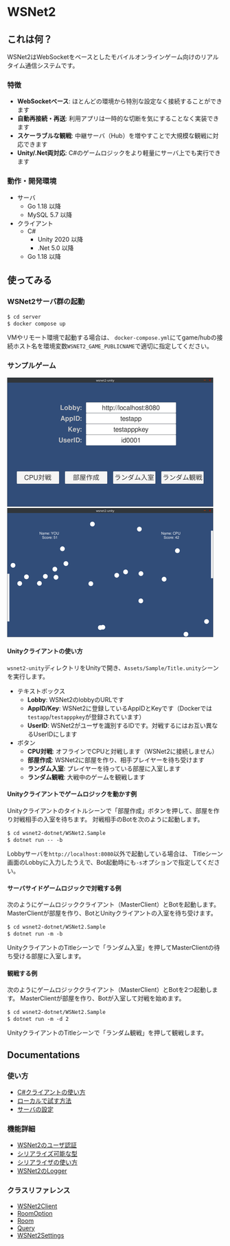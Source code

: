 WSNet2
======

## これは何？

WSNet2はWebSocketをベースとしたモバイルオンラインゲーム向けのリアルタイム通信システムです。

### 特徴

- **WebSocketベース**: ほとんどの環境から特別な設定なく接続することができます
- **自動再接続・再送**: 利用アプリは一時的な切断を気にすることなく実装できます
- **スケーラブルな観戦**: 中継サーバ（Hub）を増やすことで大規模な観戦に対応できます
- **Unity/.Net両対応**: C#のゲームロジックをより軽量にサーバ上でも実行できます

### 動作・開発環境

- サーバ
  - Go 1.18 以降
  - MySQL 5.7 以降
- クライアント
  - C#
    - Unity 2020 以降
    - .Net 5.0 以降
  - Go 1.18 以降

## 使ってみる

### WSNet2サーバ群の起動

```shell
$ cd server
$ docker compose up
```

VMやリモート環境で起動する場合は、
`docker-compose.yml`にてgame/hubの接続ホスト名を環境変数`WSNET2_GAME_PUBLICNAME`で適切に指定してください。

### サンプルゲーム

![Titleシーン](_doc/sample_title_s.png)
![Gameシーン](_doc/sample_game_s.png)

#### Unityクライアントの使い方

`wsnet2-unity`ディレクトリをUnityで開き、`Assets/Sample/Title.unity`シーンを実行します。

- テキストボックス
  - **Lobby**: WSNet2のlobbyのURLです
  - **AppID/Key**: WSNet2に登録しているAppIDとKeyです（Dockerでは`testapp`/`testapppkey`が登録されています）
  - **UserID**: WSNet2がユーザを識別するIDです。対戦するにはお互い異なるUserIDにします
- ボタン
  - **CPU対戦**: オフラインでCPUと対戦します（WSNet2に接続しません）
  - **部屋作成**: WSNet2に部屋を作り、相手プレイヤーを待ち受けます
  - **ランダム入室**: プレイヤーを待っている部屋に入室します
  - **ランダム観戦**: 大戦中のゲームを観戦します

#### Unityクライアントでゲームロジックを動かす例

Unityクライアントのタイトルシーンで「部屋作成」ボタンを押して、部屋を作り対戦相手の入室を待ちます。
対戦相手のBotを次のように起動します。

```shell
$ cd wsnet2-dotnet/WSNet2.Sample
$ dotnet run -- -b
```
Lobbyサーバを`http://localhost:8080`以外で起動している場合は、
Titleシーン画面のLobbyに入力したうえで、Bot起動時にも`-s`オプションで指定してください。

#### サーバサイドゲームロジックで対戦する例

次のようにゲームロジッククライアント（MasterClient）とBotを起動します。
MasterClientが部屋を作り、BotとUnityクライアントの入室を待ち受けます。

```shell
$ cd wsnet2-dotnet/WSNet2.Sample
$ dotnet run -m -b
```

UnityクライアントのTitleシーンで「ランダム入室」を押してMasterClientの待ち受ける部屋に入室します。

#### 観戦する例

次のようにゲームロジッククライアント（MasterClient）とBotを2つ起動します。
MasterClientが部屋を作り、Botが入室して対戦を始めます。

```shell
$ cd wsnet2-dotnet/WSNet2.Sample
$ dotnet run -m -d 2
```

UnityクライアントのTitleシーンで「ランダム観戦」を押して観戦します。


## Documentations

### 使い方

* [C#クライアントの使い方](_doc/csharp_client.md)
* [ローカルで試す方法](_doc/docker.md)
* [サーバの設定](_doc/server_config.md)

### 機能詳細

* [WSNet2のユーザ認証](_doc/user_auth.md)
* [シリアライズ可能な型](_doc/serializable.md)
* [シリアライザの使い方](_doc/serializer.md)
* [WSNet2のLogger](_doc/logger.md)

### クラスリファレンス

* [WSNet2Client](_doc/wsnet2client.md)
* [RoomOption](_doc/roomoption.md)
* [Room](_doc/room.md)
* [Query](_doc/query.md)
* [WSNet2Settings](_doc/wsnet2settings.md)

